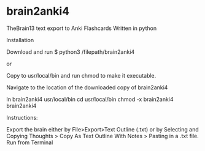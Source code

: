 # brain2anki4
TheBrain13 text export to Anki Flashcards
Written in python

Installation

Download and run
$ python3 /filepath/brain2anki4

or 

Copy to usr/local/bin and run chmod to make it executable. 

Navigate to the location of the downloaded copy of brain2anki4

ln brain2anki4 usr/local/bin
cd usr/local/bin
chmod -x brain2anki4 
brain2anki4

Instructions: 

Export the brain either by File>Export>Text Outline (.txt) or by Selecting and Copying Thoughts > Copy As Text Outline With Notes > Pasting in a .txt file. 
Run from Terminal 
